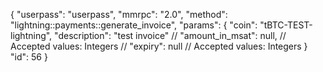 {
    "userpass": "userpass",
    "mmrpc": "2.0",
    "method": "lightning::payments::generate_invoice",
    "params": {
        "coin": "tBTC-TEST-lightning",
        "description": "test invoice"
        // "amount_in_msat": null, // Accepted values: Integers
        // "expiry": null // Accepted values: Integers
    }
    "id": 56
}